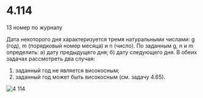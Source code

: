 # 4.114

13 номер по журналу

Дата некоторого дня характеризуется тремя натуральными числами: g (год), 
m (порядковый номер месяца) и n (число). По заданным g, n и m определить:
а) дату предыдущего дня;
б) дату следующего дня.
В обеих задачах рассмотреть два случая:
1) заданный год не является високосным;
2) заданный год может быть високосным (см. задачу 4.65).

![4 114](https://user-images.githubusercontent.com/85027066/197576045-a4c2ed9b-c126-4e23-b8be-329bb4f87ecb.png)
